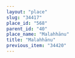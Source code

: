 ```yaml
---
layout: "place"
slug: "34417"
place_id: "568"
parent_id: "40"
place_name: "Malahhānu"
title: "Malahhānu"
previous_item: "34420"
---
```

